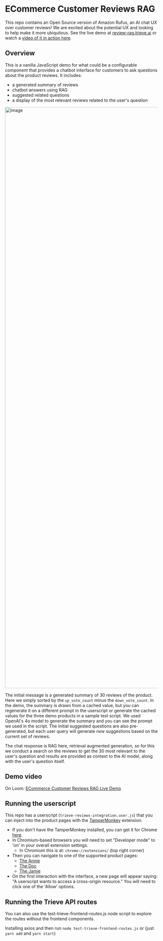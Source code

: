 # ECommerce Customer Reviews RAG

This repo contains an Open Source version of Amazon Rufus, an AI chat UX over customer reviews! We are excited about the potential UX and looking to help make it more ubiquitous. See the live demo at [review-rag.trieve.ai](https://review-rag.trieve.ai/) or watch a [video of it in action here](https://www.loom.com/share/94d432aead0542a398b14cdb636e6b9b?sid=35c4e25b-89e9-4634-b82b-624b46ebf2fe).

## Overview

This is a vanilla JavaScript demo for what could be a configurable component that provides a chatbot interface for customers to ask questions about the product reviews. It includes:

- a generated summary of reviews
- chatbot answers using RAG
- suggested related questions
- a display of the most relevant reviews related to the user's question

<img width="1912" alt="image" src="https://github.com/user-attachments/assets/deecdd5f-394c-4ec3-bdda-16849bfac407">

The initial message is a generated summary of 30 reviews of the product. Here we simply sorted by the `up_vote_count` minus the `down_vote_count`. In the demo, the summary is drawn from a cached value, but you can regenerate it on a different prompt in the userscript or generate the cached values for the three demo products in a sample test script. We used OpenAI's 4o model to generate the summary and you can see the prompt we used in the script. The initial suggested questions are also pre-generated, but each user query will generate *new* suggestions based on the current set of reviews.

The chat response is RAG here, retrieval augmented generation, so for this we conduct a search on the reviews to get the 30 most relevant to the user's question and results are provided as context to the AI model, along with the user's question itself.


## Demo video

On Loom: [ECommerce Customer Reviews RAG Live Demo](https://www.loom.com/share/94d432aead0542a398b14cdb636e6b9b?sid=35c4e25b-89e9-4634-b82b-624b46ebf2fe)

## Running the userscript

This repo has a userscript (`trieve-reviews-integration.user.js`) that you can inject into the product pages with the [TamperMonkey](https://www.tampermonkey.net/) extension.

- If you don't have the TamperMonkey installed, you can get it for Chrome [here](https://chromewebstore.google.com/detail/tampermonkey/dhdgffkkebhmkfjojejmpbldmpobfkfo).
- In Chromium-based browsers you will need to set "Developer mode" to 'on' in your overall extension settings.
    - In Chromium this is at: `chrome://extensions/` (top right corner)
- Then you can navigate to one of the supported product pages:
    - [The Annie](https://www.tecovas.com/products/the-annie)
    - [The Doc](https://www.tecovas.com/products/the-doc)
    - [The Jamie](https://www.tecovas.com/products/the-jamie)
- On the first interaction with the interface, a new page will appear saying: "A userscript wants to access a cross-origin resource." You will need to click one of the 'Allow' options.

## Running the Trieve API routes

You can also use the test-trieve-frontend-routes.js node script to explore the routes without the frontend components.

Installing axios and then run `node test-trieve-frontend-routes.js` or (just `yarn add` and `yarn start`)
